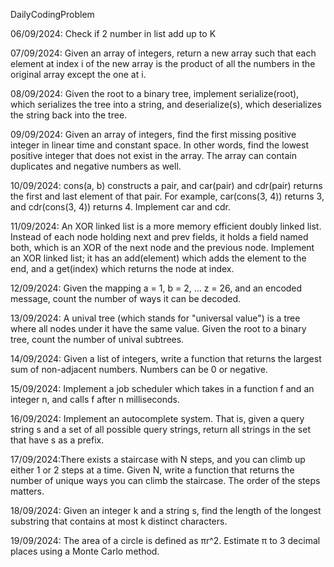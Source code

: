 DailyCodingProblem

06/09/2024: Check if 2 number in list add up to K

07/09/2024: Given an array of integers, return a new array such that each element at index i of the new array is the product of all the numbers in the original array except the one at i.

08/09/2024: Given the root to a binary tree, implement serialize(root), which serializes the tree into a string, and deserialize(s), which deserializes the string back into the tree.

09/09/2024: Given an array of integers, find the first missing positive integer in linear time and constant space. In other words, find the lowest positive integer that does not exist in the array. The array can contain duplicates and negative numbers as well.

10/09/2024: cons(a, b) constructs a pair, and car(pair) and cdr(pair) returns the first and last element of that pair. For example, car(cons(3, 4)) returns 3, and cdr(cons(3, 4)) returns 4. Implement car and cdr.

11/09/2024: An XOR linked list is a more memory efficient doubly linked list. Instead of each node holding next and prev fields, it holds a field named both, which is an XOR of the next node and the previous node. Implement an XOR linked list; it has an add(element) which adds the element to the end, and a get(index) which returns the node at index.

12/09/2024: Given the mapping a = 1, b = 2, ... z = 26, and an encoded message, count the number of ways it can be decoded.

13/09/2024: A unival tree (which stands for "universal value") is a tree where all nodes under it have the same value. Given the root to a binary tree, count the number of unival subtrees.

14/09/2024: Given a list of integers, write a function that returns the largest sum of non-adjacent numbers. Numbers can be 0 or negative.

15/09/2024: Implement a job scheduler which takes in a function f and an integer n, and calls f after n milliseconds.

16/09/2024: Implement an autocomplete system. That is, given a query string s and a set of all possible query strings, return all strings in the set that have s as a prefix.

17/09/2024:There exists a staircase with N steps, and you can climb up either 1 or 2 steps at a time. Given N, write a function that returns the number of unique ways you can climb the staircase. The order of the steps matters.

18/09/2024: Given an integer k and a string s, find the length of the longest substring that contains at most k distinct characters.

19/09/2024: The area of a circle is defined as πr^2. Estimate π to 3 decimal places using a Monte Carlo method.
